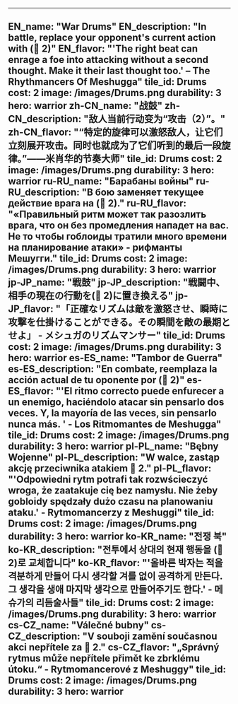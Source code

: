 ---

EN_name: "War Drums"
EN_description: "In battle, replace your opponent's current action with (🔸 2)"
EN_flavor: "'The right beat can enrage a foe into attacking without a second thought. Make it their last thought too.' – The Rhythmancers Of Meshugga"
tile_id: Drums
cost: 2
image: /images/Drums.png
durability: 3
hero: warrior
zh-CN_name: "战鼓"
zh-CN_description: "敌人当前行动变为“攻击（2）”。"
zh-CN_flavor: "“特定的旋律可以激怒敌人，让它们立刻展开攻击。同时也就成为了它们听到的最后一段旋律。”——米肖华的节奏大师"
tile_id: Drums
cost: 2
image: /images/Drums.png
durability: 3
hero: warrior
ru-RU_name: "Барабаны войны"
ru-RU_description: "В бою заменяет текущее действие врага на (🔸 2)."
ru-RU_flavor: "«Правильный ритм может так разозлить врага, что он без промедления нападет на вас. Не то чтобы гоблоиды тратили много времени на планирование атаки» - рифманты Мешугги."
tile_id: Drums
cost: 2
image: /images/Drums.png
durability: 3
hero: warrior
jp-JP_name: "戦鼓"
jp-JP_description: "戦闘中、相手の現在の行動を(🔸 2)に置き換える"
jp-JP_flavor: "「正確なリズムは敵を激怒させ、瞬時に攻撃を仕掛けることができる。その瞬間を敵の最期とせよ」 - メシュガのリズムマンサー"
tile_id: Drums
cost: 2
image: /images/Drums.png
durability: 3
hero: warrior
es-ES_name: "Tambor de Guerra"
es-ES_description: "En combate, reemplaza la acción actual de tu oponente por (🔸 2)"
es-ES_flavor: "'El ritmo correcto puede enfurecer a un enemigo, haciéndolo atacar sin pensarlo dos veces. Y, la mayoría de las veces, sin pensarlo nunca más. ' - Los Ritmomantes de Meshugga"
tile_id: Drums
cost: 2
image: /images/Drums.png
durability: 3
hero: warrior
pl-PL_name: "Bębny Wojenne"
pl-PL_description: "W walce, zastąp akcję przeciwnika atakiem 🔸 2."
pl-PL_flavor: "'Odpowiedni rytm potrafi tak rozwścieczyć wroga, że zaatakuje cię bez namysłu. Nie żeby gobloidy spędzały dużo czasu na planowaniu ataku.' - Rytmomancerzy z Meshuggi"
tile_id: Drums
cost: 2
image: /images/Drums.png
durability: 3
hero: warrior
ko-KR_name: "전쟁 북"
ko-KR_description: "전투에서 상대의 현재 행동을 (🔸 2)로 교체합니다"
ko-KR_flavor: "'올바른 박자는 적을 격분하게 만들어 다시 생각할 겨를 없이 공격하게 만든다. 그 생각을 생애 마지막 생각으로 만들어주기도 한다.' - 메슈가의 리듬술사들"
tile_id: Drums
cost: 2
image: /images/Drums.png
durability: 3
hero: warrior
cs-CZ_name: "Válečné bubny"
cs-CZ_description: "V souboji zamění současnou akci nepřítele za 🔸 2."
cs-CZ_flavor: "„Správný rytmus může nepřítele přimět ke zbrklému útoku.“ - Rytmomancerové z Meshuggy"
tile_id: Drums
cost: 2
image: /images/Drums.png
durability: 3
hero: warrior
---